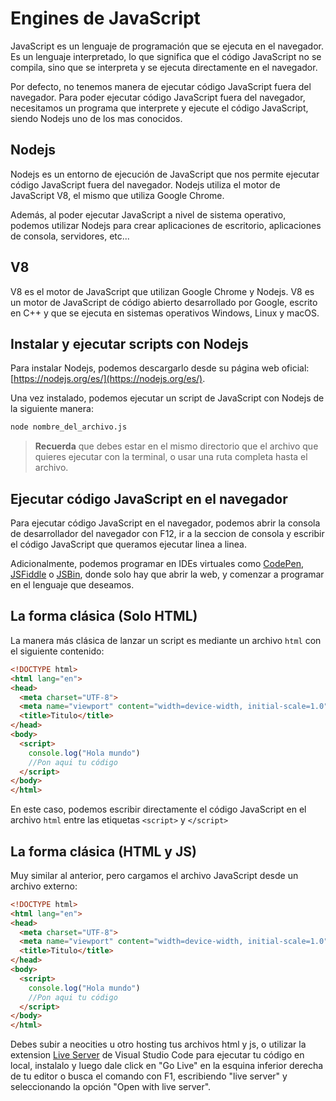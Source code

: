# Engines de JavaScript

JavaScript es un lenguaje de programación que se ejecuta en el navegador. Es un lenguaje interpretado, lo que significa que el código JavaScript no se compila, sino que se interpreta y se ejecuta directamente en el navegador.

Por defecto, no tenemos manera de ejecutar código JavaScript fuera del navegador. Para poder ejecutar código JavaScript fuera del navegador, necesitamos un programa que interprete y ejecute el código JavaScript, siendo Nodejs uno de los mas conocidos.

## Nodejs

Nodejs es un entorno de ejecución de JavaScript que nos permite ejecutar código JavaScript fuera del navegador. Nodejs utiliza el motor de JavaScript V8, el mismo que utiliza Google Chrome.

Además, al poder ejecutar JavaScript a nivel de sistema operativo, podemos utilizar Nodejs para crear aplicaciones de escritorio, aplicaciones de consola, servidores, etc...

## V8

V8 es el motor de JavaScript que utilizan Google Chrome y Nodejs. V8 es un motor de JavaScript de código abierto desarrollado por Google, escrito en C++ y que se ejecuta en sistemas operativos Windows, Linux y macOS.

## Instalar y ejecutar scripts con Nodejs

Para instalar Nodejs, podemos descargarlo desde su página web oficial: [https://nodejs.org/es/](https://nodejs.org/es/).

Una vez instalado, podemos ejecutar un script de JavaScript con Nodejs de la siguiente manera:

```bash
node nombre_del_archivo.js
```

> **Recuerda** que debes estar en el mismo directorio que el archivo que quieres ejecutar con la terminal, o usar una ruta completa hasta el archivo.

## Ejecutar código JavaScript en el navegador

Para ejecutar código JavaScript en el navegador, podemos abrir la consola de desarrollador del navegador con F12, ir a la seccion de consola y escribir el código JavaScript que queramos ejecutar linea a linea.

Adicionalmente, podemos programar en IDEs virtuales como [CodePen](https://codepen.io/pen/), [JSFiddle](https://jsfiddle.net/) o [JSBin](https://jsbin.com/?html,output), donde solo hay que abrir la web, y comenzar a programar en el lenguaje que deseamos.

## La forma clásica (Solo HTML)

La manera más clásica de lanzar un script es mediante un archivo `html` con el siguiente contenido:

```html
<!DOCTYPE html>
<html lang="en">
<head>
  <meta charset="UTF-8">
  <meta name="viewport" content="width=device-width, initial-scale=1.0">
  <title>Titulo</title>
</head>
<body>
  <script>
    console.log("Hola mundo")
    //Pon aqui tu código
  </script>
</body>
</html>
```

En este caso, podemos escribir directamente el código JavaScript en el archivo `html` entre las etiquetas `<script>` y `</script>`

## La forma clásica (HTML y JS)

Muy similar al anterior, pero cargamos el archivo JavaScript desde un archivo externo:

```html
<!DOCTYPE html>
<html lang="en">
<head>
  <meta charset="UTF-8">
  <meta name="viewport" content="width=device-width, initial-scale=1.0">
  <title>Titulo</title>
</head>
<body>
  <script>
    console.log("Hola mundo")
    //Pon aqui tu código
  </script>
</body>
</html>
```

Debes subir a neocities u otro hosting tus archivos html y js, o utilizar la extension [Live Server](https://marketplace.visualstudio.com/items?itemName=ritwickdey.LiveServer) de Visual Studio Code para ejecutar tu código en local, instalalo y luego dale click en "Go Live" en la esquina inferior derecha de tu editor o busca el comando con F1, escribiendo "live server" y seleccionando la opción "Open with live server".